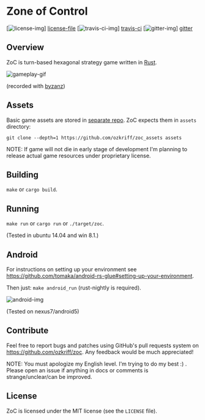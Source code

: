 # Zone of Control

[![license-img][]] [license-file]
[![travis-ci-img][]] [travis-ci]
[![gitter-img][]] [gitter]


## Overview

ZoC is turn-based hexagonal strategy game written in
[Rust][].

![gameplay-gif][]

(recorded with [byzanz](http://askubuntu.com/a/201018))


## Assets

Basic game assets are stored in [separate repo][].
ZoC expects them in `assets` directory:

`git clone --depth=1 https://github.com/ozkriff/zoc_assets assets`

NOTE: If game will not die in early stage of development I'm planning
to release actual game resources under proprietary license.


## Building

`make` or `cargo build`.


## Running

`make run` or `cargo run` or `./target/zoc`.

(Tested in ubuntu 14.04 and win 8.1.)


## Android

For instructions on setting up your environment see
https://github.com/tomaka/android-rs-glue#setting-up-your-environment.

Then just: `make android_run` (rust-nightly is required).

![android-img][]

(Tested on nexus7/android5)


## Contribute

Feel free to report bugs and patches using GitHub's pull requests
system on https://github.com/ozkriff/zoc. Any feedback would be much
appreciated!

NOTE: You must apologize my English level. I'm trying to do my best :) .
Please open an issue if anything in docs or comments is strange/unclear/can
be improved.


## License

ZoC is licensed under the MIT license (see the `LICENSE` file).


[rust]: https://rust-lang.org
[gameplay-gif]: http://i.imgur.com/orQtkqF.gif
[separate repo]: https://github.com/ozkriff/zoc_assets
[travis-ci-img]: https://travis-ci.org/ozkriff/zoc.png?branch=master
[travis-ci]: https://travis-ci.org/ozkriff/zoc
[gitter-img]: https://badges.gitter.im/....svg
[gitter]: https://gitter.im/ozkriff/zoc
[android-img]: http://i.imgur.com/Fp3Z5I1l.png
[license-img]: http://img.shields.io/badge/license-MIT-blue.svg
[license-file]: https://github.com/ozkriff/zoc/blob/master/LICENSE
